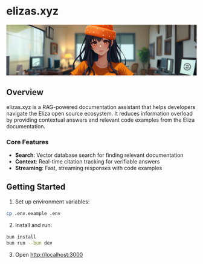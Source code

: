 # elizas.xyz

![elizas.xyz Cover](./public/cover.png)

## Overview

elizas.xyz is a RAG-powered documentation assistant that helps developers navigate the Eliza open source ecosystem. It reduces information overload by providing contextual answers and relevant code examples from the Eliza documentation.

### Core Features

- **Search**: Vector database search for finding relevant documentation
- **Context**: Real-time citation tracking for verifiable answers
- **Streaming**: Fast, streaming responses with code examples

## Getting Started

1. Set up environment variables:

```bash
cp .env.example .env
```

2. Install and run:

```bash
bun install
bun run --bun dev
```

3. Open [http://localhost:3000](http://localhost:3000)
